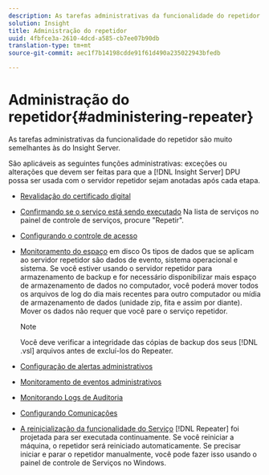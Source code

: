 ```yaml
---
description: As tarefas administrativas da funcionalidade do repetidor são muito semelhantes às do Insight Server.
solution: Insight
title: Administração do repetidor
uuid: 4fbfce3a-2610-4dcd-a585-cb7ee07b90db
translation-type: tm+mt
source-git-commit: aec1f7b14198cdde91f61d490a235022943bfedb

---
```



# Administração do repetidor{#administering-repeater}

As tarefas administrativas da funcionalidade do repetidor são muito semelhantes às do Insight Server.

São aplicáveis as seguintes funções administrativas: exceções ou alterações que devem ser feitas para que a [!DNL Insight Server] DPU possa ser usada com o servidor repetidor sejam anotadas após cada etapa.

* [Revalidação do certificado digital](../../../home/c-inst-svr/c-admin-inst-svr/c-reval-dgtl-cert.md#concept-f0020a6f0d6f477099b7a8f0b6e2944c)
* [Confirmando se o serviço está sendo executado](../../../home/c-inst-svr/c-admin-inst-svr/c-cfrm-svc-rng.md#concept-15b046e92d254bbd95dec829abc76677) Na lista de serviços no painel de controle de serviços, procure &quot;Repetir&quot;.

* [Configurando o controle de acesso](../../../home/c-inst-svr/c-admin-inst-svr/c-config-acs-ctrl/c-config-acs-ctrl.md#concept-ac385e870dbe4b57a72bf7266b60f93d)
* [Monitoramento do espaço](../../../home/c-inst-svr/c-admin-inst-svr/c-mntr-disk-spc/c-mntr-disk-spc.md#concept-a83447e44f4e47aba282328be395a0d4) em disco Os tipos de dados que se aplicam ao servidor repetidor são dados de evento, sistema operacional e sistema. Se você estiver usando o servidor repetidor para armazenamento de backup e for necessário disponibilizar mais espaço de armazenamento de dados no computador, você poderá mover todos os arquivos de log do dia mais recentes para outro computador ou mídia de armazenamento de dados (unidade zip, fita e assim por diante). Mover os dados não requer que você pare o serviço repetidor.

   >[!NOTE]
   >
   >Você deve verificar a integridade das cópias de backup dos seus [!DNL .vsl] arquivos antes de excluí-los do Repeater.

* [Configuração de alertas administrativos](../../../home/c-inst-svr/c-admin-inst-svr/t-config-adm-alrts.md#task-0858f588da4941aa9d4952f6592681aa)
* [Monitoramento de eventos administrativos](../../../home/c-inst-svr/c-admin-inst-svr/t-mntr-adm-evts.md#task-4c78325b3e6e4dde8fa94c1896e19e34)
* [Monitorando Logs de Auditoria](../../../home/c-inst-svr/c-admin-inst-svr/t-mntr-adt-lgs.md#task-5dd9830424fe440ea1369215a1aca231)
* [Configurando Comunicações](../../../home/c-inst-svr/c-admin-inst-svr/t-config-com.md#task-471305ecf7a644789a288f93c42514ec)
* [A reinicialização da funcionalidade do Serviço](../../../home/c-inst-svr/c-admin-inst-svr/t-rest-svc.md#task-97f97f1019bc440080ab2fddfdc04c74) [!DNL Repeater] foi projetada para ser executada continuamente. Se você reiniciar a máquina, o repetidor será reiniciado automaticamente. Se precisar iniciar e parar o repetidor manualmente, você pode fazer isso usando o painel de controle de Serviços no Windows.

